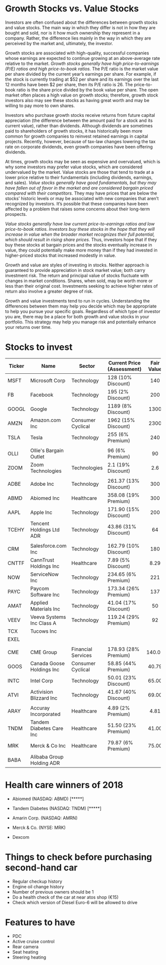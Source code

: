 # Growth Stocks vs. Value Stocks #
Investors are often confused about the differences between growth stocks and value stocks. The main way in which they differ is not in how they are bought and sold, nor is it how much ownership they represent in a company. Rather, the difference lies mainly in the way in which they are perceived by the market and, ultimately, the investor.

Growth stocks are associated with high-quality, successful companies whose earnings are expected to continue growing at an above-average rate relative to the market. *Growth stocks generally have high price-to-earnings (P/E) ratios and high price-to-book ratios.* The P/E ratio is the market value per share divided by the current year’s earnings per share. For example, if the stock is currently trading at $52 per share and its earnings over the last 12 months have been $2 per share, then its P/E ratio is 26. The price-to-book ratio is the share price divided by the book value per share. The open market often places a high value on growth stocks; therefore, growth stock investors also may see these stocks as having great worth and may be willing to pay more to own shares.

Investors who purchase growth stocks receive returns from future capital appreciation (the difference between the amount paid for a stock and its current value), rather than dividends. Although dividends are sometimes paid to shareholders of growth stocks, it has historically been more common for growth companies to reinvest retained earnings in capital projects. Recently, however, because of tax-law changes lowering the tax rate on corporate dividends, even growth companies have been offering dividends.

At times, growth stocks may be seen as expensive and overvalued, which is why some investors may prefer value stocks, which are considered undervalued by the market. Value stocks are those that tend to trade at a lower price relative to their fundamentals (including dividends, earnings, and sales). *Value stocks generally have good fundamentals, but they may have fallen out of favor in the market and are considered bargain priced compared with their competitors.* They may have prices that are below the stocks’ historic levels or may be associated with new companies that aren’t recognized by investors. It’s possible that these companies have been affected by a problem that raises some concerns about their long-term prospects.

*Value stocks generally have low current price-to-earnings ratios and low price-to-book ratios. Investors buy these stocks in the hope that they will increase in value when the broader market recognizes their full potential, which should result in rising share prices.* Thus, investors hope that if they buy these stocks at bargain prices and the stocks eventually increase in value, they could potentially make more money than if they had invested in higher-priced stocks that increased modestly in value.

Growth and value are styles of investing in stocks. Neither approach is guaranteed to provide appreciation in stock market value; both carry investment risk. The return and principal value of stocks fluctuate with changes in market conditions. Shares, when sold, may be worth more or less than their original cost. Investments seeking to achieve higher rates of return also involve a greater degree of risk.

Growth and value investments tend to run in cycles. Understanding the differences between them may help you decide which may be appropriate to help you pursue your specific goals. Regardless of which type of investor you are, there may be a place for both growth and value stocks in your portfolio. This strategy may help you manage risk and potentially enhance your returns over time.


# Stocks to invest #

| Ticker | Name                      | Sector             | Current Price (Assessment) | Fair Value | Reasonable Price | Zacks | Yahoo | Remark |    |
| ------ | ------------------------- | ------------------ | -------------------------- | :--------: | :--------------: | :---: | ----- | ------ | -- |
| MSFT   | Microsoft Corp            | Technology         | 128 (10% Discount)         |    140     |       120        |   2   |       | watch  | 15 |
| FB     | Facebook                  | Technology         | 195 (2% Discount)          |    200     |       240        |   2   |       |        |    |
| GOOGL  | Google                    | Technology         | 1189 (8% Discount)         |    1300    |       1180       |   3   |       |        |    |
| AMZN   | Amazon.com Inc            | Consumer Cyclical  | 1962 (15% Discount)        |    2300    |       1500       |   3   |       |        |    |
| TSLA   | Tesla                     | Technology         | 255 (6% Premium)           |    240     |       240        |   5   |       | watch  | 5  |
|        |                           |                    |                            |            |                  |       |       |        |    |
| OLLI   | Ollie's Bargain Outlet    |                    | 96 (6% Premium)            |     90     |        90        |       |       |        |    |
| ZOOM   | Zoom Technologies         | Technologies       | 2.1 (19% Discount)         |    2.6     |        2         |       |       |        |    |
|        |                           |                    |                            |            |                  |       |       |        |    |
| ADBE   | Adobe Inc                 | Technology         | 261.37 (13% Discount)      |    300     |       225        |   3   | 2     | watch  |    |
| ABMD   | Abiomed Inc               | Healthcare         | 358.08 (19% Premium)       |    300     |       250        |   2   | 1.5   | buy    |    |
| AAPL   | Apple Inc                 | Technology         | 171.90 (15% Discount)      |    200     |       150        |   5   |       |        |    |
| TCEHY  | Tencent Holdings Ltd ADR  | Technology         | 43.86  (31% Discount)      |     64     |        42        |   3   | 1!    | buy    |    |
|        |                           |                    |                            |            |                  |       |       |        |    |
| CRM    | Salesforce.com Inc        | Technology         | 162.79 (10% Discount)      |    180     |       160        |   1   | 1.7   | buy    |    |
| CNTTF  | CannTrust Holdings Inc    | Healthcare         | 7.89   (5%  Discount)      |    8.29    |        8         |       |       |        |    |
| NOW    | ServiceNow Inc            | Technology         | 234.65 (6%  Premium)       |    221     |       200        |   3   |       | watch  |    |
| PAYC   | Paycom Software Inc       | Technology         | 173.34 (26% Premium)       |    137     |       150        |   3   |       | watch  |    |
| AMAT   | Applied Materials Inc     | Technology         | 41.04  (17% Discount)      |     50     |        30        |   3   |       |        |    |
| VEEV   | Veeva Systems Inc Class A | Technology         | 119.24 (29% Premium)       |     92     |        90        |   2   |       |        |    |
| TCX    | Tucows Inc                |                    |                            |            |                  |       |       |        |    |
| EXEL   |                           |                    |                            |            |                  |       |       |        |    |
|        |                           |                    |                            |            |                  |       |       |        |    |
| CME    | CME Group                 | Financial Services | 178.93 (28% Premium)       |   140.00   |       100        |       |       |        |    |
| GOOS   | Canada Goose Holdings Inc | Consumer Cyclical  | 58.85  (44% Premium)       |   40.79    |        30        |       |       |        |    |
| INTC   | Intel Corp                | Technology         | 50.01  (23% Discount)      |   65.00    |        50        |       |       |        |    |
| ATVI   | Activision Blizzard Inc   | Technology         | 41.67  (40% Discount)      |   69.00    |        50        |       |       |        |    |
|        |                           |                    |                            |            |                  |       |       |        |    |
| ARAY   | Accuray Incorporated      | Healthcare         | 4.89   (2% Premium)        |    4.81    |        4         |   2   |       |        |    |
| TNDM   | Tandem Diabetes Care Inc  | Healthcare         | 51.50  (23% Premium)       |   41.00    |        50        |   2   | 2     |        |    |
| MRK    | Merck & Co Inc            | Healthcare         | 79.87  (6% Premium)        |   75.00    |        78        |   3   | 1.7   |        |    |
| BABA   | Alibaba Group Holding ADR |                    |                            |            |                  |       |       |        |    |


# Health care winners of 2018 #
- Abiomed           (NASDAQ: ABMD)  [*****]
- Tandem Diabetes   (NASDAQ: TNDM)  [*****]
- Amarin Corp.      (NASDAQ: AMRN)
- Merck & Co.       (NYSE: MRK)

- Dexcom


# Things to check before purchasing second-hand car #
- Regular checkup history
- Engine oil change history
- Number of previous owners should be 1
- Do a health check of the car at near atos shop (€15)
- Check which version of Diesel Euro-6 will be allowed to drive

# Features to have #
- PDC
- Active cruise control
- Rear camera
- Seat heating
- Steering heating

